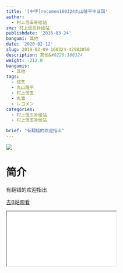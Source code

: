```yaml
---
title: '[中字]recomen160324丸山隆平毕业回'
author:
  - 村上信五补给站
zmz: 村上信五补给站
publishdate: '2016-03-24'
bangumi: 其他
date: '2020-02-12'
slug: 2019-02-09-160324-42983050
description: 其他&#8226;160324
weight: -212.0
bangumis:
  - 其他
tags:
  - 综艺
  - 丸山隆平
  - 村上信五
  - 丸雏
  - レコメン
categories:
  - 村上信五补给站
  - 村上信五补给站

brief: "有翻错的欢迎指出"
---
```

![](https://raw.githubusercontent.com/tcgriffith/owaraisite/master/static/tmpimg/435eb48d093e73148257053803d9ab80141129df.jpg.480.jpg)
# 简介  
有翻错的欢迎指出  

[去B站观看](https://www.bilibili.com/video/av42983050/)
<div class ="resp-container"><iframe class="testiframe" src="//player.bilibili.com/player.html?aid=42983050"", scrolling="no", allowfullscreen="true" > </iframe></div> 
